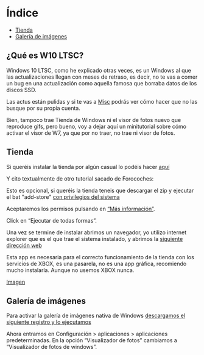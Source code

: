 # Índice

- [Tienda](#Tienda)
- [Galería de imágenes](#Galería-de-imágenes)

## ¿Qué es W10 LTSC?

Windows 10 LTSC, como he explicado otras veces, es un Windows al que las actualizaciones llegan con meses de retraso, es decir, no te vas a comer un bug en una actualización como aquella famosa que borraba datos de los discos SSD.

Las actus están pulidas y si te vas a [Misc](https://github.com/thinkii/PC/tree/master/Misc) podrás ver cómo hacer que no las busque por su propia cuenta.

Bien, tampoco trae Tienda de Windows ni el visor de fotos nuevo que reproduce gifs, pero bueno, voy a dejar aquí un minitutorial sobre cómo activar el visor de W7, ya que por no traer, no trae ni visor de fotos.

## Tienda

Si queréis instalar la tienda por algún casual lo podéis hacer [aquí](https://mega.nz/file/AR9jDQiA#8G8HEQZTXX1nViPnKpdrT7GUDCl_9z_SX8_jH91sLKs)

Y cito textualmente de otro tutorial sacado de Forocoches:

Esto es opcional, si queréis la tienda teneis que descargar el zip y ejecutar el bat "add-store" [con privilegios del sistema](https://i.gyazo.com/9351f9af19295be043cc630c12368c6d.png)

Aceptaremos los permisos pulsando en [“Más información”](https://i.gyazo.com/099bca1b1563b127ad6432c4f2a1a76c.png).

Click en “Ejecutar de todas formas”.

Una vez se termine de instalar abrimos un navegador, yo utilizo internet explorer que es el que trae el sistema instalado, y abrimos la [siguiente dirección web](https://www.microsoft.com/es-es/p/xbox-identity-provider/9wzdncrd1hkw?SilentAuth=1&wa=wsignin1.0#activetab=pivot:overviewtab)


Esta app es necesaria para el correcto funcionamiento de la tienda con los servicios de XBOX, es una pasarela, no es una app gráfica, recomiendo mucho instalarla. Aunque no usemos XBOX nunca.

[Imagen](https://i.gyazo.com/b2f5335687f0e6a235fd0dc8abbfd935.png)

## Galería de imágenes

Para activar la galería de imágenes nativa de Windows [descargamos el siguiente registro y lo ejecutamos](https://mega.nz/file/gENDlBII#h5euasFF_QO2GzZlQ37amym_J7lszbGjU15Byd4fQxQ)

Ahora entramos en Configuración > aplicaciones > aplicaciones predeterminadas.
En la opción “Visualizador de fotos” cambiamos a “Visualizador de fotos de windows”.
